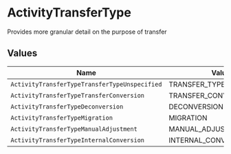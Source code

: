 # ActivityTransferType

Provides more granular detail on the purpose of transfer


## Values

| Name                                          | Value                                         |
| --------------------------------------------- | --------------------------------------------- |
| `ActivityTransferTypeTransferTypeUnspecified` | TRANSFER_TYPE_UNSPECIFIED                     |
| `ActivityTransferTypeTransferConversion`      | TRANSFER_CONVERSION                           |
| `ActivityTransferTypeDeconversion`            | DECONVERSION                                  |
| `ActivityTransferTypeMigration`               | MIGRATION                                     |
| `ActivityTransferTypeManualAdjustment`        | MANUAL_ADJUSTMENT                             |
| `ActivityTransferTypeInternalConversion`      | INTERNAL_CONVERSION                           |